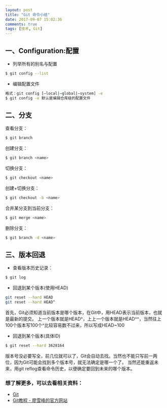 ```yaml
---
layout: post
title: "Git 命令小结"
date: 2017-09-07 15:02:36
comments: true
tags: [技术, Git]
---
```


## 一、Configuration:配置

* 列举所有的别名与配置
```bash
$ git config --list
```

* 编辑配置文件
```bash
格式：git config [–local|–global|–system] -e
$ git config -e 默认是编辑仓库级的配置文件
```

## 二、分支
查看分支：
```bash
$ git branch
```

创建分支：
```bash
$ git branch <name>
```

切换分支：
```bash
$ git checkout <name>
```

创建+切换分支：
```bash
$ git checkout -b <name>
```

合并某分支到当前分支：
```bash
$ git merge <name>
```

删除分支：
```bash
$ git branch -d <name>
```

## 三、版本回退
* 查看版本历史记录：
```bash
$ git log
```

* 回退到某个版本(使用HEAD)
```bash
git reset --hard HEAD 
git reset --hard HEAD^
```
首先，Git必须知道当前版本是哪个版本，在Git中，用HEAD表示当前版本，也就是最新的提交。
上一个版本就是HEAD^，上上一个版本就是HEAD^^，当然往上100个版本写100个^比较容易数不过来，所以写成HEAD~100

* 回退到某个版本(具体ID)
```bash
$ git reset --hard 3628164
```
版本号没必要写全，前几位就可以了，Git会自动去找。当然也不能只写前一两位，因为Git可能会找到多个版本号，就无法确定是哪一个了。
当然还能重返未来，用git reflog查看命令历史，以便确定要回到未来的哪个版本。

### 想了解更多，可以去看相关资料：
* [Git](http://git-scm.com/book/zh/v2)
* [Git教程 - 廖雪峰的官方网站](https://www.liaoxuefeng.com/wiki/0013739516305929606dd18361248578c67b8067c8c017b000)
